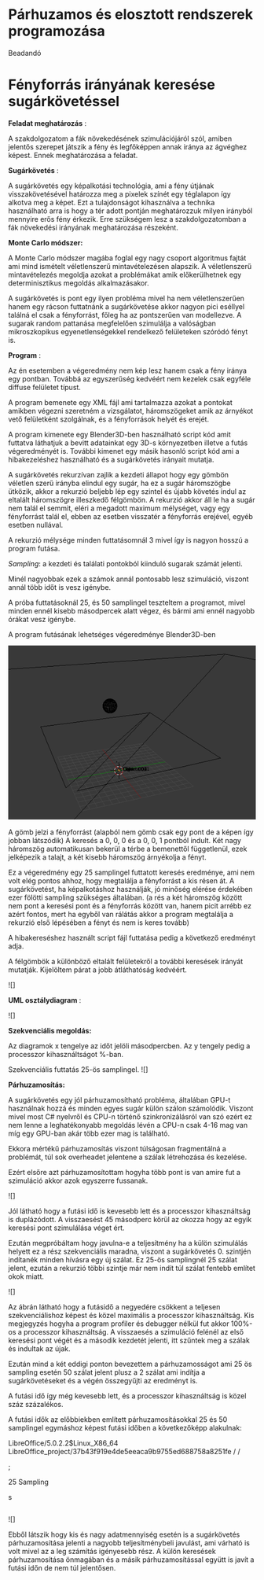 # Párhuzamos és elosztott rendszerek programozása

Beadandó

# Fényforrás irányának keresése sugárkövetéssel

**Feladat meghatározás** :

A szakdolgozatom a fák növekedésének szimulációjáról szól, amiben jelentős szerepet játszik a fény és legfőképpen annak iránya az ágvéghez képest. Ennek meghatározása a feladat.

**Sugárkövetés** :

A sugárkövetés egy képalkotási technológia, ami a fény útjának visszakövetésével határozza meg a pixelek színét egy téglalapon így alkotva meg a képet. Ezt a tulajdonságot kihasználva a technika használható arra is hogy a tér adott pontján meghatározzuk milyen irányból mennyire erős fény érkezik. Erre szükségem lesz a szakdolgozatomban a fák növekedési irányának meghatározása részeként.

**Monte Carlo módszer:**

A Monte Carlo módszer magába foglal egy nagy csoport algoritmus fajtát ami mind ismételt véletlenszerű mintavételezésen alapszik. A véletlenszerű mintavételezés megoldja azokat a problémákat amik előkerülhetnek egy determinisztikus megoldás alkalmazásakor.

A sugárkövetés is pont egy ilyen probléma mivel ha nem véletlenszerűen hanem egy rácson futtatnánk a sugárkövetése akkor nagyon pici eséllyel találná el csak a fényforrást, főleg ha az pontszerűen van modellezve. A sugarak random pattanása megfelelően szimulálja a valóságban mikroszkopikus egyenetlenségekkel rendelkező felületeken szóródó fényt is.

**Program** :

Az én esetemben a végeredmény nem kép lesz hanem csak a fény iránya egy pontban. Továbbá az egyszerűség kedvéért nem kezelek csak egyféle diffuse felületet típust.

A program bemenete egy XML fájl ami tartalmazza azokat a pontokat amikben végezni szeretném a vizsgálatot, háromszögeket amik az árnyékot vető felületként szolgálnak, és a fényforrások helyét és erejét.

A program kimenete egy Blender3D-ben használható script kód amit futtatva láthatjuk a bevitt adatainkat egy 3D-s környezetben illetve a futás végeredményét is. További kimenet egy másik hasonló script kód ami a hibakezeléshez használható és a sugárkövetés irányait mutatja.

A sugárkövetés rekurzívan zajlik a kezdeti állapot hogy egy gömbön véletlen szerű irányba elindul egy sugár, ha ez a sugár háromszögbe ütközik, akkor a rekurzió beljebb lép egy szintel és újabb követés indul az eltalált háromszögre illeszkedő félgömbön. A rekurzió akkor áll le ha a sugár nem talál el semmit, eléri a megadott maximum mélységet, vagy egy fényforrást talál el, ebben az esetben visszatér a fényforrás erejével, egyéb esetben nullával.

A rekurzió mélysége minden futtatásomnál 3 mivel így is nagyon hosszú a program futása.

_Sampling_: a kezdeti és találati pontokból kiinduló sugarak számát jelenti.

Minél nagyobbak ezek a számok annál pontosabb lesz szimuláció, viszont annál több időt is vesz igénybe.

A próba futtatásoknál 25, és 50 samplingel teszteltem a programot, mivel minden ennél kisebb másodpercek alatt végez, és bármi ami ennél nagyobb órákat vesz igénybe.

A program futásának lehetséges végeredménye Blender3D-ben

![alt text](https://github.com/Bence886/perprog_beadando/blob/master/Images/scene.png)

A gömb jelzi a fényforrást (alapból nem gömb csak egy pont de a képen így jobban látszódik) A keresés a 0, 0, 0 és a 0, 0, 1 pontból indult. Két nagy háromszög automatikusan bekerül a térbe a bemenettől függetlenül, ezek jelképezik a talajt, a két kisebb háromszög árnyékolja a fényt.

Ez a végeredmény egy 25 samplingel futtatott keresés eredménye, ami nem volt elég pontos ahhoz, hogy megtalálja a fényforrást a kis résen át. A sugárkövetést, ha képalkotáshoz használják, jó minőség elérése érdekében ezer fölötti sampling szükséges általában. (a rés a két háromszög között nem pont a keresési pont és a fényforrás között van, hanem picit arrébb ez azért fontos, mert ha egyből van rálátás akkor a program megtalálja a rekurzió első lépésében a fényt és nem is keres tovább)

A hibakereséshez használt script fájl futtatása pedig a következő eredményt adja.

A félgömbök a különböző eltalált felületekről a további keresések irányát mutatják. Kijelöltem párat a jobb átláthatóság kedvéért.

 ![]

**UML osztálydiagram** :

 ![]

**Szekvenciális megoldás:**

Az diagramok x tengelye az időt jelöli másodpercben. Az y tengely pedig a processzor kihasználtságot %-ban.

Szekvenciális futtatás 25-ös samplingel. ![]

**Párhuzamosítás:**

A sugárkövetés egy jól párhuzamosítható probléma, általában GPU-t használnak hozzá és minden egyes sugár külön szálon számolódik. Viszont mivel most C# nyelvről és CPU-n történő szinkronizálásról van szó ezért ez nem lenne a leghatékonyabb megoldás lévén a CPU-n csak 4-16 mag van míg egy GPU-ban akár több ezer mag is található.

Ekkora mértékű párhuzamosítás viszont túlságosan fragmentálná a problémát, túl sok overheadet jelentene a szálak létrehozása és kezelése.

Ezért elsőre azt párhuzamosítottam hogyha több pont is van amire fut a szimuláció akkor azok egyszerre fussanak.

 ![]

Jól látható hogy a futási idő is kevesebb lett és a processzor kihasználtság is duplázódott. A visszaesést 45 másodperc körül az okozza hogy az egyik keresési pont szimulálása véget ért.

Ezután megpróbáltam hogy javulna-e a teljesítmény ha a külön szimulálás helyett ez a rész szekvenciális maradna, viszont a sugárkövetés 0. szintjén indítanék minden hívásra egy új szálat. Ez 25-ös samplingnél 25 szálat jelent, ezután a rekurzió többi szintje már nem indít túl szálat fentebb említet okok miatt.

 ![]

Az ábrán látható hogy a futásidő a negyedére csökkent a teljesen szekvenciálishoz képest és közel maximális a processzor kihasználtság. Kis megjegyzés hogyha a program profiler és debugger nélkül fut akkor 100%-os a processzor kihasználtság. A visszaesés a szimuláció felénél az első keresési pont végét és a második kezdetét jelenti, itt szűntek meg a szálak és indultak az újak.

Ezután mind a két eddigi ponton bevezettem a párhuzamosságot ami 25 ös sampling esetén 50 szálat jelent plusz a 2 szálat ami indítja a sugárkövetéseket és a végén összegyűjti az eredményt is. ![]()

A futási idő így még kevesebb lett, és a processzor kihasználtság is közel száz százalékos.

A futási idők az előbbiekben említett párhuzamosításokkal 25 és 50 samplingel egymáshoz képest futási időben a következőképp alakulnak:

 LibreOffice/5.0.2.2$Linux\_X86\_64 LibreOffice\_project/37b43f919e4de5eeaca9b9755ed688758a8251fe / /

;

25 Sampling

s

|   |
| --- |

 ![]

Ebből látszik hogy kis és nagy adatmennyiség esetén is a sugárkövetés párhuzamosítása jelenti a nagyobb teljesítménybeli javulást, ami várható is volt mivel az a leg számítás igényesebb rész. A külön keresések párhuzamosítása önmagában és a másik párhuzamosítással együtt is javít a futási időn de nem túl jelentősen.

